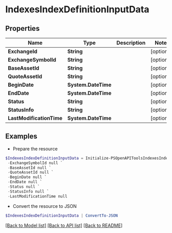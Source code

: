 # IndexesIndexDefinitionInputData
## Properties

Name | Type | Description | Notes
------------ | ------------- | ------------- | -------------
**ExchangeId** | **String** |  | [optional] 
**ExchangeSymbolId** | **String** |  | [optional] 
**BaseAssetId** | **String** |  | [optional] 
**QuoteAssetId** | **String** |  | [optional] 
**BeginDate** | **System.DateTime** |  | [optional] 
**EndDate** | **System.DateTime** |  | [optional] 
**Status** | **String** |  | [optional] 
**StatusInfo** | **String** |  | [optional] 
**LastModificationTime** | **System.DateTime** |  | [optional] 

## Examples

- Prepare the resource
```powershell
$IndexesIndexDefinitionInputData = Initialize-PSOpenAPIToolsIndexesIndexDefinitionInputData  -ExchangeId null `
 -ExchangeSymbolId null `
 -BaseAssetId null `
 -QuoteAssetId null `
 -BeginDate null `
 -EndDate null `
 -Status null `
 -StatusInfo null `
 -LastModificationTime null
```

- Convert the resource to JSON
```powershell
$IndexesIndexDefinitionInputData | ConvertTo-JSON
```

[[Back to Model list]](../README.md#documentation-for-models) [[Back to API list]](../README.md#documentation-for-api-endpoints) [[Back to README]](../README.md)

